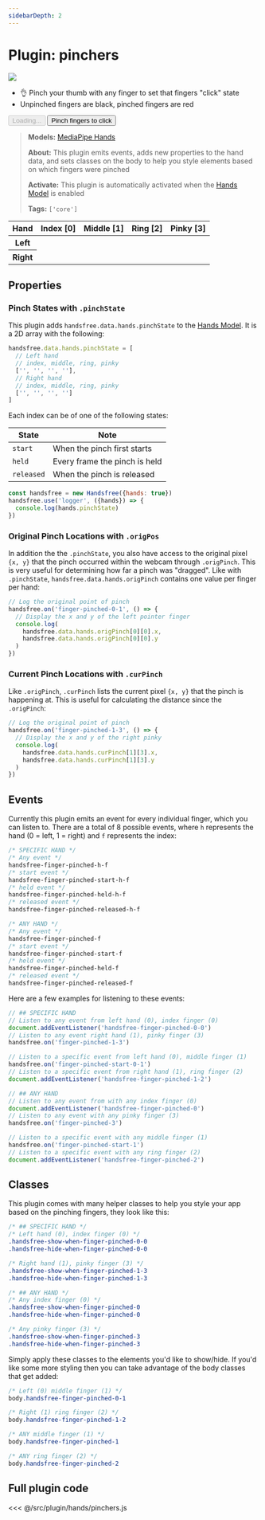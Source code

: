 ```yaml
---
sidebarDepth: 2
---
```

# Plugin: pinchers

<Window>
  <div class="row">
    <div class="col-6"><img src="https://media4.giphy.com/media/IHcXdVDrnpVnZqwq4z/giphy.gif"></div>
    <div class="col-6">
      <ul>
        <li>👌 Pinch your thumb with any finger to set that fingers "click" state</li>
        <li>Unpinched fingers are black, pinched fingers are red</li>
      </ul>
      <HandsfreeToggle class="full-width handsfree-hide-when-started-without-hands" text-off="Pinch fingers to click" text-on="Stop Hands" :opts="demoOpts" />
      <button class="handsfree-show-when-started-without-hands handsfree-show-when-loading" disabled><Fa-Spinner spin /> Loading...</button>
      <button class="handsfree-show-when-started-without-hands handsfree-hide-when-loading" @click="startDemo"><Fa-Video /> Pinch fingers to click</button>
    </div>
  </div>
</Window>


> **Models:** [MediaPipe Hands](/ref/model/hands/)
>
> **About:** This plugin emits events, adds new properties to the hand data, and sets classes on the body to help you style elements based on which fingers were pinched
>
> **Activate:** This plugin is automatically activated when the [Hands Model](/ref/model/hands/) is enabled
>
> **Tags:** `['core']`

<table class="finger-pincher-table">
  <thead>
    <tr>
      <th>Hand</th>
      <th>Index [0]</th>
      <th>Middle [1]</th>
      <th>Ring [2]</th>
      <th>Pinky [3]</th>
    </tr>
  </thead>
  <tbody>
    <tr>
      <th>Left</th>
      <td>
        <div class="finger-pincher handsfree-hide-when-finger-pinched-0-0"></div>
        <div class="finger-pincher handsfree-show-when-finger-pinched-0-0"></div>
      </td>
      <td>
        <div class="finger-pincher handsfree-hide-when-finger-pinched-0-1"></div>
        <div class="finger-pincher handsfree-show-when-finger-pinched-0-1"></div>
      </td>
      <td>
        <div class="finger-pincher handsfree-hide-when-finger-pinched-0-2"></div>
        <div class="finger-pincher handsfree-show-when-finger-pinched-0-2"></div>
      </td>
      <td>
        <div class="finger-pincher handsfree-hide-when-finger-pinched-0-3"></div>
        <div class="finger-pincher handsfree-show-when-finger-pinched-0-3"></div>
      </td>
    </tr>
    <tr>
      <th>Right</th>
      <td>
        <div class="finger-pincher handsfree-hide-when-finger-pinched-1-0"></div>
        <div class="finger-pincher handsfree-show-when-finger-pinched-1-0"></div>
      </td>
      <td>
        <div class="finger-pincher handsfree-hide-when-finger-pinched-1-1"></div>
        <div class="finger-pincher handsfree-show-when-finger-pinched-1-1"></div>
      </td>
      <td>
        <div class="finger-pincher handsfree-hide-when-finger-pinched-1-2"></div>
        <div class="finger-pincher handsfree-show-when-finger-pinched-1-2"></div>
      </td>
      <td>
        <div class="finger-pincher handsfree-hide-when-finger-pinched-1-3"></div>
        <div class="finger-pincher handsfree-show-when-finger-pinched-1-3"></div>
      </td>
    </tr>
  </tbody>
</table>

## Properties

### Pinch States with `.pinchState`

This plugin adds `handsfree.data.hands.pinchState` to the [Hands Model](/ref/model/hands/). It is a 2D array with the following:

```js
handsfree.data.hands.pinchState = [
  // Left hand
  // index, middle, ring, pinky
  ['', '', '', ''],
  // Right hand
  // index, middle, ring, pinky
  ['', '', '', '']
]
```

Each index can be of one of the following states:

| State | Note |
|-------|------|
| `start` | When the pinch first starts |
| `held` | Every frame the pinch is held |
| `released` | When the pinch is released |

```js
const handsfree = new Handsfree({hands: true})
handsfree.use('logger', ({hands}) => {
  console.log(hands.pinchState)
})
```

### Original Pinch Locations with `.origPos`

In addition the the `.pinchState`, you also have access to the original pixel `{x, y}` that the pinch occurred within the webcam through `.origPinch`. This is very useful for determining how far a pinch was "dragged". Like with `.pinchState`, `handsfree.data.hands.origPinch` contains one value per finger per hand:

```js
// Log the original point of pinch
handsfree.on('finger-pinched-0-1', () => {
  // Display the x and y of the left pointer finger
  console.log(
    handsfree.data.hands.origPinch[0][0].x,
    handsfree.data.hands.origPinch[0][0].y
  )
})
```

### Current Pinch Locations with `.curPinch`

Like `.origPinch`, `.curPinch` lists the current pixel `{x, y}` that the pinch is happening at. This is useful for calculating the distance since the `.origPinch`:

```js
// Log the original point of pinch
handsfree.on('finger-pinched-1-3', () => {
  // Display the x and y of the right pinky
  console.log(
    handsfree.data.hands.curPinch[1][3].x,
    handsfree.data.hands.curPinch[1][3].y
  )
})
```

## Events

Currently this plugin emits an event for every individual finger, which you can listen to. There are a total of 8 possible events, where `h` represents the hand (0 = left, 1 = right) and `f` represents the index:

```css
/* SPECIFIC HAND */
/* Any event */
handsfree-finger-pinched-h-f
/* start event */
handsfree-finger-pinched-start-h-f
/* held event */
handsfree-finger-pinched-held-h-f
/* released event */
handsfree-finger-pinched-released-h-f

/* ANY HAND */
/* Any event */
handsfree-finger-pinched-f
/* start event */
handsfree-finger-pinched-start-f
/* held event */
handsfree-finger-pinched-held-f
/* released event */
handsfree-finger-pinched-released-f
```

Here are a few examples for listening to these events:

```js
// ## SPECIFIC HAND
// Listen to any event from left hand (0), index finger (0)
document.addEventListener('handsfree-finger-pinched-0-0')
// Listen to any event right hand (1), pinky finger (3)
handsfree.on('finger-pinched-1-3')

// Listen to a specific event from left hand (0), middle finger (1)
handsfree.on('finger-pinched-start-0-1')
// Listen to a specific event from right hand (1), ring finger (2)
document.addEventListener('handsfree-finger-pinched-1-2')

// ## ANY HAND
// Listen to any event from with any index finger (0)
document.addEventListener('handsfree-finger-pinched-0')
// Listen to any event with any pinky finger (3)
handsfree.on('finger-pinched-3')

// Listen to a specific event with any middle finger (1)
handsfree.on('finger-pinched-start-1')
// Listen to a specific event with any ring finger (2)
document.addEventListener('handsfree-finger-pinched-2')
```

## Classes

This plugin comes with many helper classes to help you style your app based on the pinching fingers, they look like this:

```css
/* ## SPECIFIC HAND */
/* Left hand (0), index finger (0) */
.handsfree-show-when-finger-pinched-0-0
.handsfree-hide-when-finger-pinched-0-0

/* Right hand (1), pinky finger (3) */
.handsfree-show-when-finger-pinched-1-3
.handsfree-hide-when-finger-pinched-1-3

/* ## ANY HAND */
/* Any index finger (0) */
.handsfree-show-when-finger-pinched-0
.handsfree-hide-when-finger-pinched-0

/* Any pinky finger (3) */
.handsfree-show-when-finger-pinched-3
.handsfree-hide-when-finger-pinched-3
```

Simply apply these classes to the elements you'd like to show/hide. If you'd like some more styling then you can take advantage of the body classes that get added:

```css
/* Left (0) middle finger (1) */
body.handsfree-finger-pinched-0-1

/* Right (1) ring finger (2) */
body.handsfree-finger-pinched-1-2

/* ANY middle finger (1) */
body.handsfree-finger-pinched-1

/* ANY ring finger (2) */
body.handsfree-finger-pinched-2
```

## Full plugin code

<<< @/src/plugin/hands/pinchers.js


<!-- Code -->
<script>
export default {
  data () {
    return {
      demoOpts: {
        autostart: true,
        
        weboji: false,
        hands: true,
        facemesh: false,
        pose: false,
        holistic: false,
        handpose: false,

        plugin: {
          pinchers: {enabled: true}
        }
      }
    }
  },

  methods: {
    /**
     * Start the page with our preset options
     */
    startDemo () {
      this.$root.handsfree.update(this.demoOpts)
    }
  }
}
</script>

<style lang="stylus">
.finger-pincher
  display inline-block
  width 32px
  height 32px
  border-radius 32px
  background #000
  margin auto

  &:last-child
    background #f00
</style>